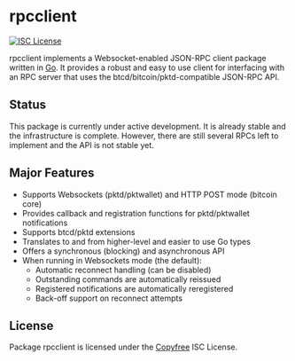 rpcclient
=========

[![ISC License](http://img.shields.io/badge/license-ISC-blue.svg)](http://Copyfree.org)

rpcclient implements a Websocket-enabled JSON-RPC client package written
in [Go](http://golang.org/).  It provides a robust and easy to use client for
interfacing with an RPC server that uses the btcd/bitcoin/pktd-compatible
JSON-RPC API.

## Status

This package is currently under active development.  It is already stable and
the infrastructure is complete.  However, there are still several RPCs left to
implement and the API is not stable yet.

## Major Features

* Supports Websockets (pktd/pktwallet) and HTTP POST mode (bitcoin core)
* Provides callback and registration functions for pktd/pktwallet notifications
* Supports btcd/pktd extensions
* Translates to and from higher-level and easier to use Go types
* Offers a synchronous (blocking) and asynchronous API
* When running in Websockets mode (the default):
  * Automatic reconnect handling (can be disabled)
  * Outstanding commands are automatically reissued
  * Registered notifications are automatically reregistered
  * Back-off support on reconnect attempts

## License

Package rpcclient is licensed under the [Copyfree](http://Copyfree.org) ISC
License.
